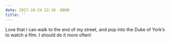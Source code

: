 ```yaml
---
date: 2017-10-24 22:18 -0000
title: ''
---
```

Love that I can walk to the end of my street, and pop into the Duke of York’s to watch a film. I should do it more often!
